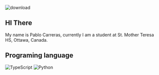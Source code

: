 ![download](https://github.com/user-attachments/assets/78110e54-dccc-4fec-8867-3433aa2eecdc)
## HI There 

My name is Pablo Carreras, currently I am a student at St. Mother Teresa HS, Ottawa, Canada.

## Programing language 
![TypeScript](https://img.shields.io/badge/typescript-%23007ACC.svg?style=for-the-badge&logo=typescript&logoColor=white)
![Python](https://img.shields.io/badge/python-3670A0?style=for-the-badge&logo=python&logoColor=ffdd54)
